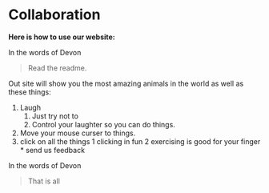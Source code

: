 # **Collaboration**

**Here is how to use our website:**

In the words of Devon
>Read the readme.

Out site will show you the most amazing animals in the world as well as these things:
1. Laugh
    1. Just try not to
    2. Control your laughter so you can do things.
2. Move your mouse curser to things.
3. click on all the things
    1 clicking in fun
    2 exercising is good for your finger
        * send us feedback

In the words of Devon
> That is all





